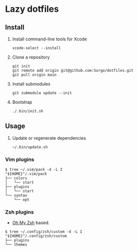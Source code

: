 # Lazy dotfiles
## Install

1. Install command-line tools for Xcode

    ```console
    xcode-select --install
    ```

1. Clone a repository

    ```console
    git init
    git remote add origin git@github.com:Surgo/dotfiles.git
    git pull origin main
    ```

1. Install submodules

    ```console
    git submodule update --init
    ```

1. Bootstrap

    ```console
    ./.bin/init.sh
    ```

## Usage

1. Update or regenerate dependencies

    ```console
    ~/.bin/update.sh
    ```

### Vim plugins

```console
$ tree ~/.vim/pack -d -L 2
"${HOME}"/.vim/pack
├── colors
│   └── start
├── plugins
│   └── start
└── syntax
    └── opt
```

### Zsh plugins

- [Oh My Zsh](https://ohmyz.sh/) based.

```console
$ tree ~/.config/zsh/custom -d -L 1
"${HOME}"/.config/zsh/custom
├── plugins
└── themes
```
